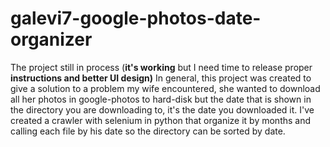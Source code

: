 # galevi7-google-photos-date-organizer
The project still in process (**it's working** but I need time to release proper **instructions and better UI design)** 
In general, this project was created to give a solution to a problem my wife encountered, 
she wanted to download all her photos in google-photos to hard-disk but the date that is shown in the directory you are downloading to, it's the date you downloaded it.
I've created a crawler with selenium in python that organize it by months and calling each file by his date so the directory can be sorted by date.
